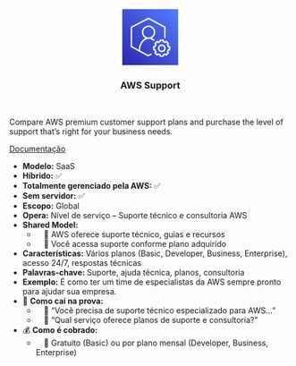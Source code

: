 <div align="center">
  <img src="../assets/capacitacao-de-clientes/Support.png" alt="img" width="100"><br>
  <h3>AWS Support</h3>
</div><br>

Compare AWS premium customer support plans and purchase the level of support that’s right for your business needs.

[Documentação](https://aws.amazon.com/pt/premiumsupport/)

- **Modelo:** SaaS
- **Híbrido:** ✅
- **Totalmente gerenciado pela AWS:** ✅
- **Sem servidor:** ✅
- **Escopo:** Global
- **Opera:** Nível de serviço – Suporte técnico e consultoria AWS
- **Shared Model:**
  -  🔹 AWS oferece suporte técnico, guias e recursos
  -  🔹 Você acessa suporte conforme plano adquirido
- **Características:** Vários planos (Basic, Developer, Business, Enterprise), acesso 24/7, respostas técnicas
- **Palavras-chave:** Suporte, ajuda técnica, planos, consultoria
- **Exemplo:** É como ter um time de especialistas da AWS sempre pronto para ajudar sua empresa.
- 📝 **Como cai na prova:**
  -  🔹 “Você precisa de suporte técnico especializado para AWS...”
  -  🔹 “Qual serviço oferece planos de suporte e consultoria?”
- 💰 **Como é cobrado:**
  -  🔹 Gratuito (Basic) ou por plano mensal (Developer, Business, Enterprise)
